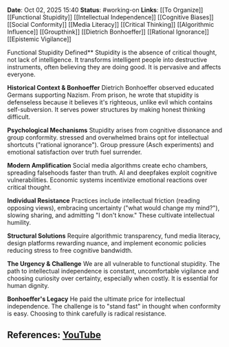 **Date**: Oct 02, 2025 15:40
**Status**: #working-on
**Links**: [[To Organize]] [[Functional Stupidity]] [[Intellectual Independence]] [[Cognitive Biases]] [[Social Conformity]] [[Media Literacy]] [[Critical Thinking]] [[Algorithmic Influence]] [[Groupthink]] [[Dietrich Bonhoeffer]] [[Rational Ignorance]] [[Epistemic Vigilance]]

Functional Stupidity Defined**
Stupidity is the absence of critical thought, not lack of intelligence. It transforms intelligent people into destructive instruments, often believing they are doing good. It is pervasive and affects everyone.

**Historical Context & Bonhoeffer**
Dietrich Bonhoeffer observed educated Germans supporting Nazism. From prison, he wrote that stupidity is defenseless because it believes it's righteous, unlike evil which contains self-subversion. It serves power structures by making honest thinking difficult.

**Psychological Mechanisms**
Stupidity arises from cognitive dissonance and group conformity. stressed and overwhelmed brains opt for intellectual shortcuts ("rational ignorance"). Group pressure (Asch experiments) and emotional satisfaction over truth fuel surrender.

**Modern Amplification**
Social media algorithms create echo chambers, spreading falsehoods faster than truth. AI and deepfakes exploit cognitive vulnerabilities. Economic systems incentivize emotional reactions over critical thought.

**Individual Resistance**
Practices include intellectual friction (reading opposing views), embracing uncertainty ("what would change my mind?"), slowing sharing, and admitting "I don't know." These cultivate intellectual humility.

**Structural Solutions**
Require algorithmic transparency, fund media literacy, design platforms rewarding nuance, and implement economic policies reducing stress to free cognitive bandwidth.

**The Urgency & Challenge**
We are all vulnerable to functional stupidity. The path to intellectual independence is constant, uncomfortable vigilance and choosing curiosity over certainty, especially when costly. It is essential for human dignity.

**Bonhoeffer's Legacy**
He paid the ultimate price for intellectual independence. The challenge is to "stand fast" in thought when conformity is easy. Choosing to think carefully is radical resistance.

## References: [YouTube](https://www.youtube.com/watch?v=Sfekgjfh1Rk)
